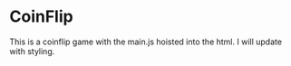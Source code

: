 # CoinFlip
This is a coinflip game with the main.js hoisted into the html. I will update with styling.
